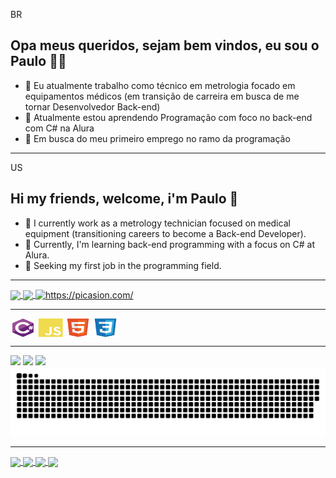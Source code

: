 BR
## Opa meus queridos, sejam bem vindos, eu sou o Paulo 👋🏼

- 🔭 Eu atualmente trabalho como técnico em metrologia focado em equipamentos médicos (em transição de carreira em busca de me tornar Desenvolvedor Back-end)
- 🌱 Atualmente estou aprendendo Programação com foco no back-end com C# na Alura
- 💬 Em busca do meu primeiro emprego no ramo da programação

<hr>
US

## Hi my friends, welcome, i'm Paulo 👋 

- 🔭 I currently work as a metrology technician focused on medical equipment (transitioning careers to become a Back-end Developer).
- 🌱 Currently, I'm learning back-end programming with a focus on C# at Alura.
- 💬 Seeking my first job in the programming field.
<hr>
<a href="https://github-readme-stats.vercel.app/api?username=o-verissimo&hide=contribs,prs&show_icons=true&theme=github_dark&locale=pt-br">
  <img align="center" src="https://github-readme-stats.vercel.app/api?username=o-verissimo&rank_icon=github&hide=contribs,prs&show_icons=true&theme=github_dark&locale=pt-br" />
</a>
<a href="https://github-readme-stats.vercel.app/api/top-langs/?username=o-verissimo&hide_progress=true&theme=github_dark&locale=pt-br">
  <img align="center" src="https://github-readme-stats.vercel.app/api/top-langs/?username=o-verissimo&hide_progress=true&theme=github_dark&locale=pt-br" />
</a>
<a href="https://picasion.com/">
  <img align="center" src="https://i.picasion.com/pic92/eb148157d9941f66746acfdedd6bfd4e.gif" width="120" height="120" border="0" alt="https://picasion.com/" />
</a>
<hr>
<div style="display: inline_block">
  <img align="center" alt="Paulo-Csharp" height="30" width="40" src="https://raw.githubusercontent.com/devicons/devicon/master/icons/csharp/csharp-original.svg">
  <img align="center" alt="Paulo-Js" height="30" width="40" src="https://raw.githubusercontent.com/devicons/devicon/master/icons/javascript/javascript-plain.svg">
  <img align="center" alt="Paulo-HTML" height="30" width="40" src="https://raw.githubusercontent.com/devicons/devicon/master/icons/html5/html5-original.svg">
  <img align="center" alt="Paulo-CSS" height="30" width="40" src="https://raw.githubusercontent.com/devicons/devicon/master/icons/css3/css3-original.svg">
</div>
<hr>
<div> 
  <a href="https://www.instagram.com/o_verissimo_/" target="_blank"><img src="https://img.shields.io/badge/-Instagram-%23E4405F?style=for-the-badge&logo=instagram&logoColor=white" target="_blank"></a>
  <a href = "mailto:paulo.vitor.v.pereira@outlook.com"><img src="https://img.shields.io/badge/-Gmail-%23333?style=for-the-badge&logo=gmail&logoColor=white" target="_blank"></a>
  <a href="https://www.linkedin.com/in/paulo-vitor-v-pereira/" target="_blank"><img src="https://img.shields.io/badge/-LinkedIn-%230077B5?style=for-the-badge&logo=linkedin&logoColor=white" target="_blank"></a> 
</div>

<picture>
  <source media="(prefers-color-scheme: dark)" srcset="https://raw.githubusercontent.com/o-verissimo/o-verissimo/output/github-contribution-grid-snake-dark.svg">
  <source media="(prefers-color-scheme: light)" srcset="https://raw.githubusercontent.com/o-verissimo/o-verissimo/output/github-contribution-grid-snake.svg">
  <img alt="github contribution grid snake animation" src="https://raw.githubusercontent.com/o-verissimo/o-verissimo/output/github-contribution-grid-snake.svg">
</picture>
<hr>
<a href="https://github.com/o-verissimo/Aplicativos_WindowsForms">
  <img align="center" src="https://github-readme-stats.vercel.app/api/pin/?username=o-verissimo&repo=Aplicativos_WindowsForms&theme=github_dark" />
</a>
<a href="https://github.com/o-verissimo/ScreenSound">
  <img align="center" src="https://github-readme-stats.vercel.app/api/pin/?username=o-verissimo&repo=ScreenSound&theme=github_dark" />
</a>
<a href="https://github.com/o-verissimo/spotify-react">
  <img align="center" src="https://github-readme-stats.vercel.app/api/pin/?username=o-verissimo&repo=spotify-react&theme=github_dark" />
</a>
<a href="https://github.com/o-verissimo/ScreenSound-Manipulando-API">
  <img align="center" src="https://github-readme-stats.vercel.app/api/pin/?username=o-verissimo&repo=ScreenSound-Manipulando-API&theme=github_dark" />
</a>





  
